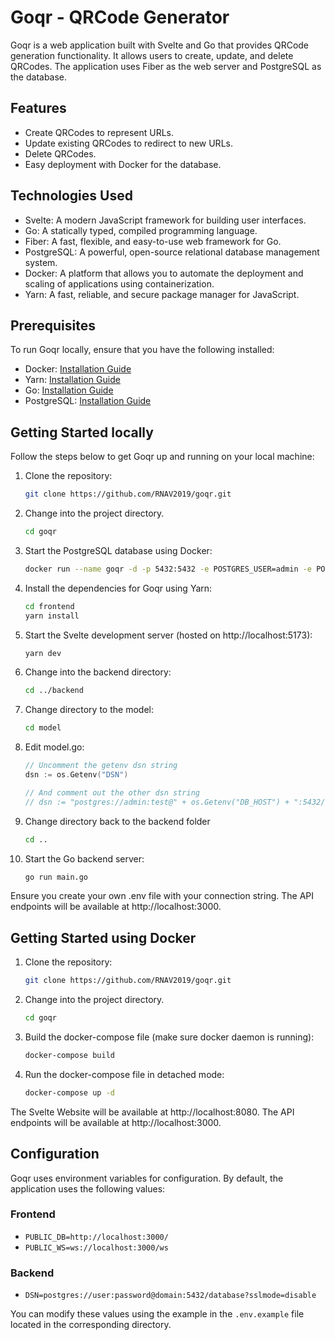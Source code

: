# Goqr - QRCode Generator

Goqr is a web application built with Svelte and Go that provides QRCode generation functionality. It allows users to create, update, and delete QRCodes. The application uses Fiber as the web server and PostgreSQL as the database.

## Features

- Create QRCodes to represent URLs.
- Update existing QRCodes to redirect to new URLs.
- Delete QRCodes.
- Easy deployment with Docker for the database.

## Technologies Used

- Svelte: A modern JavaScript framework for building user interfaces.
- Go: A statically typed, compiled programming language.
- Fiber: A fast, flexible, and easy-to-use web framework for Go.
- PostgreSQL: A powerful, open-source relational database management system.
- Docker: A platform that allows you to automate the deployment and scaling of applications using containerization.
- Yarn: A fast, reliable, and secure package manager for JavaScript.

## Prerequisites

To run Goqr locally, ensure that you have the following installed:

- Docker: [Installation Guide](https://docs.docker.com/get-docker/)
- Yarn: [Installation Guide](https://yarnpkg.com/getting-started/install)
- Go: [Installation Guide](https://golang.org/doc/install)
- PostgreSQL: [Installation Guide](https://www.postgresql.org/download/)

## Getting Started locally

Follow the steps below to get Goqr up and running on your local machine:

1. Clone the repository:

   ```bash
   git clone https://github.com/RNAV2019/goqr.git
   ```

2. Change into the project directory.

   ```bash
   cd goqr
   ```

3. Start the PostgreSQL database using Docker:

   ```bash
   docker run --name goqr -d -p 5432:5432 -e POSTGRES_USER=admin -e POSTGRES_PASSWORD=test postgres
   ```

4. Install the dependencies for Goqr using Yarn:

   ```bash
   cd frontend
   yarn install
   ```

5. Start the Svelte development server (hosted on http://localhost:5173):

   ```bash
   yarn dev
   ```

6. Change into the backend directory:

   ```bash
   cd ../backend
   ```

7. Change directory to the model:

   ```bash
   cd model
   ```
8. Edit model.go:
   ```go
   // Uncomment the getenv dsn string
   dsn := os.Getenv("DSN")

   // And comment out the other dsn string
   // dsn := "postgres://admin:test@" + os.Getenv("DB_HOST") + ":5432/admin?sslmode=disable"

   ```
9. Change directory back to the backend folder
   ```bash
   cd ..
   ```

8. Start the Go backend server:
   
   ```bash
   go run main.go
   ```

Ensure you create your own .env file with your connection string.
The API endpoints will be available at http://localhost:3000.

## Getting Started using Docker
1. Clone the repository:

   ```bash
   git clone https://github.com/RNAV2019/goqr.git
   ```

2. Change into the project directory.

   ```bash
   cd goqr
   ```
3. Build the docker-compose file (make sure docker daemon is running):

   ```bash
   docker-compose build
   ```
4. Run the docker-compose file in detached mode:

   ```bash
   docker-compose up -d
   ```

The Svelte Website will be available at http://localhost:8080.
The API endpoints will be available at http://localhost:3000.

## Configuration

Goqr uses environment variables for configuration. By default, the application uses the following values:

### Frontend
- `PUBLIC_DB=http://localhost:3000/`
- `PUBLIC_WS=ws://localhost:3000/ws`

### Backend
- `DSN=postgres://user:password@domain:5432/database?sslmode=disable`

You can modify these values using the example in the `.env.example` file located in the corresponding directory.